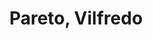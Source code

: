 ---
# heading: Unenlightened
title: "Pareto, Vilfredo"
weight: 161
description: "By Pareto"
c: "darkgreen"
# a: "Pareto"
---